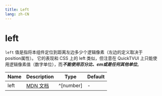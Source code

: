 ```yaml
---
title: Left
lang: zh-CN
---
```


# left

`left` 值是指将本组件定位到距离左边多少个逻辑像素（左边的定义取决于position属性）。 它的表现和 CSS 上的 left 类似，但注意在 QuickTVUI
上只能使用逻辑像素值（数字单位），而***不能使用百分比、em或是任何其他单位***。

| Name               | Description      | Type                         | Default |
|--------------------|------------------|------------------------------| ------- |
| left         |[MDN 文档](http://developer.mozilla.org/zh-CN/docs/Web/CSS/left) | ^[number]| - |
